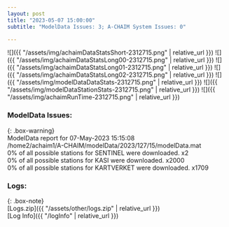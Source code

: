 ```yaml
---
layout: post
title: "2023-05-07 15:00:00"
subtitle: "ModelData Issues: 3; A-CHAIM System Issues: 0"

---
```


![]({{ "/assets/img/achaimDataStatsShort-2312715.png" | relative_url }})
![]({{ "/assets/img/achaimDataStatsLong00-2312715.png" | relative_url }})
![]({{ "/assets/img/achaimDataStatsLong01-2312715.png" | relative_url }})
![]({{ "/assets/img/achaimDataStatsLong02-2312715.png" | relative_url }})
![]({{ "/assets/img/modelDataDataStats-2312715.png" | relative_url }})
![]({{ "/assets/img/modelDataStationStats-2312715.png" | relative_url }})
![]({{ "/assets/img/achaimRunTime-2312715.png" | relative_url }})


### ModelData Issues:  
  
{: .box-warning}  
 ModelData report for 07-May-2023 15:15:08   
 /home2/achaim1/A-CHAIM/modelData/2023/127/15/modelData.mat   
 0% of all possible stations for SENTINEL were downloaded. x2   
 0% of all possible stations for KASI were downloaded. x2000   
 0% of all possible stations for KARTVERKET were downloaded. x1709   
  


### Logs:  
  
{: .box-note}  
[Logs.zip]({{ "/assets/other/logs.zip" | relative_url }})  
[Log Info]({{ "/logInfo" | relative_url }})  
